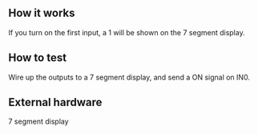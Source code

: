<!---

This file is used to generate your project datasheet. Please fill in the information below and delete any unused
sections.

You can also include images in this folder and reference them in the markdown. Each image must be less than
512 kb in size, and the combined size of all images must be less than 1 MB.
-->

## How it works

If you turn on the first input, a 1 will be shown on the 7 segment display.

## How to test

Wire up the outputs to a 7 segment display, and send a ON signal on IN0.

## External hardware

7 segment display
